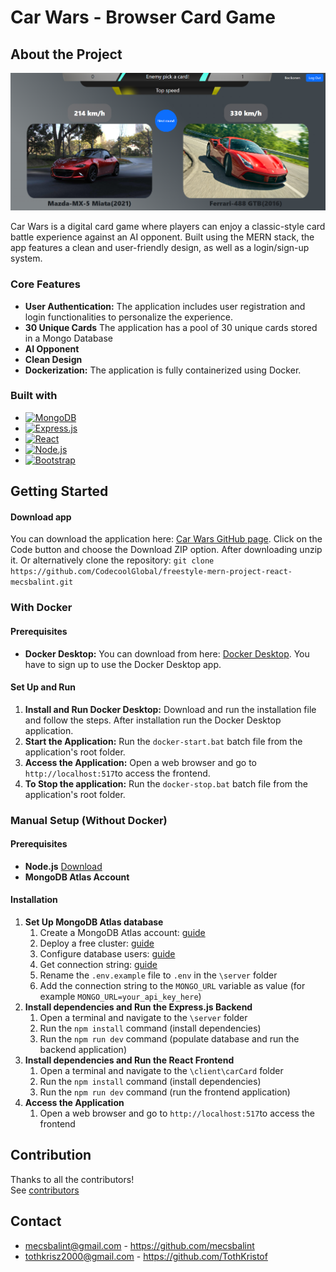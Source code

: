 # Car Wars - Browser Card Game

## About the Project

![Car Card Game screenshot][screenshot]

Car Wars is a digital card game where players can enjoy a classic-style card battle experience against an AI opponent. Built using the MERN stack, the app features a clean and user-friendly design, as well as a login/sign-up system.


### Core Features

* **User Authentication:** The application includes user registration and login functionalities to personalize the experience.
* **30 Unique Cards** The application has a pool of 30 unique cards stored in a Mongo Database
* **AI Opponent**
* **Clean Design**
* **Dockerization:** The application is fully containerized using Docker.

### Built with

* [![MongoDB][MongoDB-ico]][MongoDB-url]
* [![Express.js][Expressjs-ico]][Expressjs-url]
* [![React][React-ico]][React-url]
* [![Node.js][Node-ico]][Node-url]
* [![Bootstrap][Bootstrap-ico]][Bootstrap-url]


## Getting Started

#### Download app

You can download the application here: [Car Wars GitHub page](https://github.com/CodecoolGlobal/freestyle-mern-project-react-mecsbalint). Click on the Code button and choose the Download ZIP option. After downloading unzip it.
Or alternatively clone the repository: `git clone https://github.com/CodecoolGlobal/freestyle-mern-project-react-mecsbalint.git`

### With Docker

#### Prerequisites

* **Docker Desktop:** You can download from here: [Docker Desktop][Docker-Desktop]. You have to sign up to use the Docker Desktop app.

#### Set Up and Run
1. **Install and Run Docker Desktop:** Download and run the installation file and follow the steps. After installation run the Docker Desktop application.
2. **Start the Application:** Run the `docker-start.bat` batch file from the application's root folder.
3. **Access the Application:** Open a web browser and go to `http://localhost:517`to access the frontend.
4. **To Stop the application:** Run the `docker-stop.bat` batch file from the application's root folder.

### Manual Setup (Without Docker)
#### Prerequisites

* **Node.js** [Download](https://nodejs.org/en/download)
* **MongoDB Atlas Account** 

#### Installation

1. **Set Up MongoDB Atlas database**
    1. Create a MongoDB Atlas account: [guide](https://www.mongodb.com/docs/atlas/tutorial/create-atlas-account/)
    2. Deploy a free cluster: [guide](https://www.mongodb.com/docs/atlas/tutorial/deploy-free-tier-cluster/)
    3. Configure database users: [guide](https://www.mongodb.com/docs/atlas/security-add-mongodb-users/)
    4. Get connection string: [guide](https://www.mongodb.com/docs/guides/atlas/connection-string/)
    5. Rename the `.env.example` file to `.env` in the `\server` folder
    6. Add the connection string to the `MONGO_URL` variable as value (for example `MONGO_URL=your_api_key_here`)
2. **Install dependencies and Run the Express.js Backend**
    1. Open a terminal and navigate to the `\server` folder
    2. Run the `npm install` command (install dependencies)
    3. Run the `npm run dev` command (populate database and run the backend application)
3. **Install dependencies and Run the React Frontend**
    1. Open a terminal and navigate to the `\client\carCard` folder
    2. Run the `npm install` command (install dependencies)
    3. Run the `npm run dev` command (run the frontend application)
4. **Access the Application**
    1. Open a web browser and go to `http://localhost:517`to access the frontend 


## Contribution
Thanks to all the contributors!  
See [contributors](https://github.com/CodecoolGlobal/freestyle-mern-project-react-mecsbalint/graphs/contributors)


## Contact

* mecsbalint@gmail.com - https://github.com/mecsbalint
* tothkrisz2000@gmail.com - https://github.com/TothKristof


<!-- Links -->

[Docker-Desktop]: https://www.docker.com/products/docker-desktop/

[screenshot]: readme_resources/screenshot_01.png

[Node-ico]: https://img.shields.io/badge/Node.js-35495E?style=for-the-badge&logo=node.js
[Node-url]: https://nodejs.org/

[React-ico]: https://img.shields.io/badge/React-20232A?style=for-the-badge&logo=react
[React-url]: https://reactjs.org/

[Bootstrap-ico]: https://img.shields.io/badge/Bootstrap-99282A?style=for-the-badge&logo=bootstrap
[Bootstrap-url]: https://getbootstrap.com/

[MongoDB-ico]: https://img.shields.io/badge/MongoDB-49272A?style=for-the-badge&logo=mongodb
[MongoDB-url]: https://www.mongodb.com/

[Expressjs-ico]: https://img.shields.io/badge/Express.js-20532A?style=for-the-badge&logo=express
[Expressjs-url]: https://expressjs.com/
